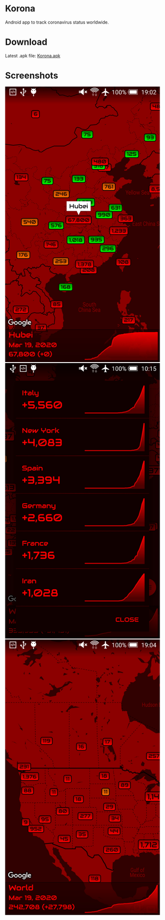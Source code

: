 # Korona
Android app to track coronavirus status worldwide.

# Download
Latest .apk file: [Korona.apk](https://github.com/bitwize10/korona/raw/master/app/release/Korona.apk)

# Screenshots
![screenshot1](/screenshots/screenshot1.jpg)
![screenshot2](/screenshots/screenshot2.jpg)
![screenshot3](/screenshots/screenshot3.jpg)
